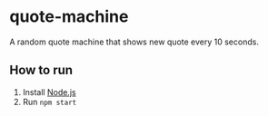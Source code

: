 # quote-machine

A random quote machine that shows new quote every 10 seconds.

## How to run

1. Install [Node.js](https://nodejs.org/)
2. Run `npm start`